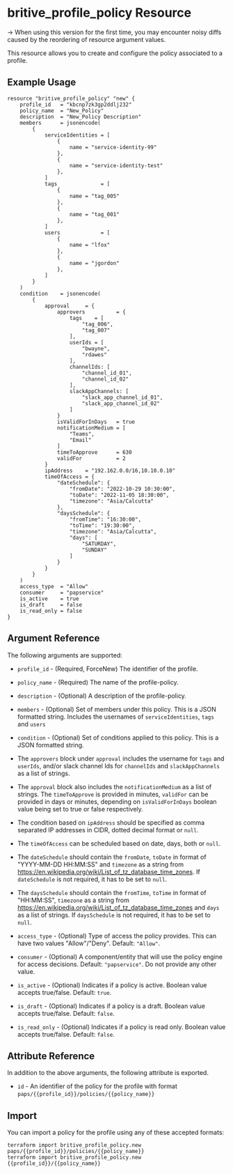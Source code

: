 # britive_profile_policy Resource

-> When using this version for the first time, you may encounter noisy diffs caused by the reordering of resource argument values. 

This resource allows you to create and configure the policy associated to a profile.

## Example Usage

```hcl
resource "britive_profile_policy" "new" {
    profile_id   = "kbcnp7zk3gp2ddlj232"
    policy_name  = "New_Policy"
    description  = "New_Policy Description"
    members      = jsonencode(
        {
            serviceIdentities = [
                {
                    name = "service-identity-99"
                },
                {
                    name = "service-identity-test"
                },
            ]
            tags              = [
                {
                    name = "tag_005"
                },
                {
                    name = "tag_001"
                },
            ]
            users             = [
                {
                    name = "lfox"
                },
                {
                    name = "jgordon"
                },
            ]
        }
    )
    condition    = jsonencode(
        {
            approval     = {
                approvers          = {
                    tags    = [
                        "tag_006",
                        "tag_007"
                    ],
                    userIds = [
                        "bwayne",
                        "rdawes"
                    ],
                    channelIds: [
                        "channel_id_01",
                        "channel_id_02"
                    ],
                    slackAppChannels: [
                        "slack_app_channel_id_01",
                        "slack_app_channel_id_02"
                    ]
                }
                isValidForInDays   = true
                notificationMedium = [
                    "Teams",
                    "Email"
                ]
                timeToApprove      = 630
                validFor           = 2
            }
            ipAddress    = "192.162.0.0/16,10.10.0.10"
            timeOfAccess = {
                "dateSchedule": {
                    "fromDate": "2022-10-29 10:30:00",
                    "toDate": "2022-11-05 18:30:00",
                    "timezone": "Asia/Calcutta"
                },
                "daysSchedule": {
                    "fromTime": "16:30:00",
                    "toTime": "19:30:00",
                    "timezone": "Asia/Calcutta",
                    "days": [
                        "SATURDAY",
                        "SUNDAY"
                    ]
                }
            }
        }
    )
    access_type  = "Allow"
    consumer     = "papservice"   
    is_active    = true
    is_draft     = false
    is_read_only = false
}
```

## Argument Reference

The following arguments are supported:

* `profile_id` - (Required, ForceNew) The identifier of the profile.

* `policy_name` - (Required) The name of the profile-policy.

* `description` - (Optional) A description of the profile-policy.

* `members` - (Optional) Set of members under this policy. This is a JSON formatted string. Includes the usernames of `serviceIdentities`, `tags` and `users`

* `condition` - (Optional) Set of conditions applied to this policy. This is a JSON formatted string.
 * The `approvers` block under `approval` includes the username for `tags` and `userIds`, and/or slack channel Ids for `channelIds` and `slackAppChannels` as a list of strings.
 * The `approval` block also includes the `notificationMedium` as a list of strings. The `timeToApprove` is provided in minutes, `validFor` can be provided in days or minutes, depending on `isValidForInDays` boolean value being set to true or false respectively.
 * The condition based on `ipAddress` should be specified as comma separated IP addresses in CIDR, dotted decimal format or `null`.
 * The `timeOfAccess` can be scheduled based on date, days, both or `null`.
 * The `dateSchedule` should contain the `fromDate`, `toDate` in format of "YYYY-MM-DD HH:MM:SS" and `timezone` as a string from https://en.wikipedia.org/wiki/List_of_tz_database_time_zones. If `dateSchedule` is not required, it has to be set to `null`.
 * The `daysSchedule` should contain the `fromTime`, `toTime` in format of "HH:MM:SS", `timezone` as a string from https://en.wikipedia.org/wiki/List_of_tz_database_time_zones and `days` as a list of strings. If `daysSchedule` is not required, it has to be set to `null`.

* `access_type` - (Optional) Type of access the policy provides. This can have two values "Allow"/"Deny". Default: `"Allow"`.

* `consumer` - (Optional) A component/entity that will use the policy engine for access decisions. Default: `"papservice"`. Do not provide any other value.

* `is_active` - (Optional) Indicates if a policy is active. Boolean value accepts true/false. Default: `true`. 

* `is_draft` - (Optional) Indicates if a policy is a draft. Boolean value accepts true/false. Default: `false`.

* `is_read_only` - (Optional) Indicates if a policy is read only. Boolean value accepts true/false. Default: `false`.

## Attribute Reference

In addition to the above arguments, the following attribute is exported.

* `id` - An identifier of the policy for the profile with format `paps/{{profile_id}}/policies/{{policy_name}}`

## Import

You can import a policy for the profile using any of these accepted formats:

```SH
terraform import britive_profile_policy.new paps/{{profile_id}}/policies/{{policy_name}}
terraform import britive_profile_policy.new {{profile_id}}/{{policy_name}}
```
